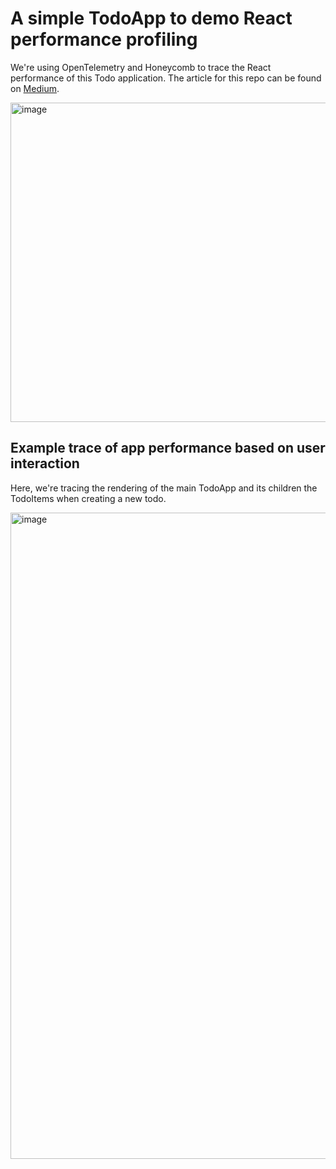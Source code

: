 # A simple TodoApp to demo React performance profiling
We're using OpenTelemetry and Honeycomb to trace the React performance of this Todo application.
The article for this repo can be found on [Medium](https://medium.com/@lilychencodes/measuring-and-analyzing-react-performance-with-opentelemetry-and-honeycomb-2b20a7920335).

<img width="511" alt="image" src="https://user-images.githubusercontent.com/9043536/157099268-65c443b0-e038-4ead-99e6-e6f4d3bff256.png">

## Example trace of app performance based on user interaction
Here, we're tracing the rendering of the main TodoApp and its children the TodoItems when creating a new todo.

<img width="1034" alt="image" src="https://user-images.githubusercontent.com/9043536/157320681-a9b5f57b-0d6a-495d-a760-5ef1b2157a50.png">
